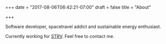 +++
date = "2017-08-06T06:42:21-07:00"
draft = false
title = "About"

+++

Software developer, spacetravel addict and sustainable energy enthusiast.

Currently working for [STRV](https://www.strv.com/). Feel free to contact me.
